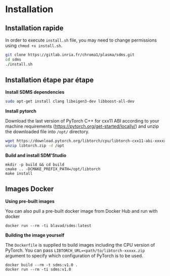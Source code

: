 # Installation

## Installation rapide

In order to execute ``install.sh`` file, you may need to change permissions using ``chmod +x install.sh``.


```bash
git clone https://gitlab.inria.fr/chroma1/plasma/sdms.git
cd sdms
./install.sh
```

Installation étape par étape
-----------------------------
**Install SDMS dependencies**

```bash
sudo apt-get install clang libeigen3-dev libboost-all-dev
```

**Install pytorch**

Download the last version of PyTorch C++ for cxx11 ABI according to your machine requirements (https://pytorch.org/get-started/locally/) and unzip the downloaded file into `/opt/` directory.


```bash
wget https://download.pytorch.org/libtorch/cpu/libtorch-cxx11-abi-xxxxxxx.zip -O libtorch.zip
unzip libtorch.zip -d /opt
```

**Build and install SDM'Studio**

```
mkdir -p build && cd build
cmake .. -DCMAKE_PREFIX_PATH=/opt/libtorch
make install
```

Images Docker
--------------

**Using pre-built images**

You can also pull a pre-built docker image from Docker Hub and run with docker

```
docker run --rm -ti blavad/sdms:latest
```

**Building the image yourself**

The ``Dockerfile`` is supplied to build images including the CPU version of PyTorch. You can pass ``LIBTORCH_URL=<path/to/libtorch-xxxxx.zip`` argument to specify which configuration of PyTorch is to be used.

```
docker build --rm -t sdms:v1.0 .
docker run --rm -ti sdms:v1.0
```